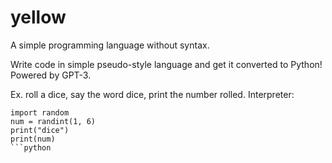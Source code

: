# yellow
A simple programming language without syntax.

Write code in simple pseudo-style language and get it converted to Python! Powered by GPT-3.

Ex. roll a dice, say the word dice, print the number rolled.
Interpreter: 
```
import random
num = randint(1, 6)
print("dice")
print(num)
```python
